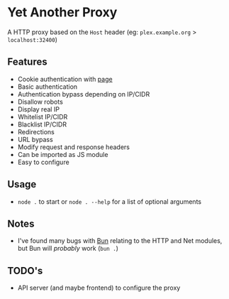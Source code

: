# Yet Another Proxy
A HTTP proxy based on the `Host` header (eg: `plex.example.org` > `localhost:32400`)

## Features
* Cookie authentication with [page](./pages/authentication.html)
* Basic authentication
* Authentication bypass depending on IP/CIDR
* Disallow robots
* Display real IP
* Whitelist IP/CIDR
* Blacklist IP/CIDR
* Redirections
* URL bypass
* Modify request and response headers
* Can be imported as JS module
* Easy to configure

## Usage
* `node .` to start or `node . --help` for a list of optional arguments

## Notes
* I've found many bugs with [Bun](https://bun.sh/) relating to the HTTP and Net modules, but Bun will *probably* work (`bun .`)

## TODO's
* API server (and maybe frontend) to configure the proxy
